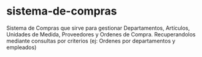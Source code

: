 # sistema-de-compras

Sistema de Compras que sirve para gestionar Departamentos, Artículos, Unidades de Medida, Proveedores y Ordenes de Compra. Recuperandolos mediante consultas por criterios (ej: Ordenes por departamentos y empleados)